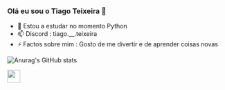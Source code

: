 ### Olá eu sou o Tiago Teixeira 👋

- 🌱 Estou a estudar no momento Python
- 📫 Discord : tiago.__.teixeira
- ⚡ Factos sobre mim : Gosto de me divertir e de aprender coisas novas

![Anurag's GitHub stats](https://github-readme-stats.vercel.app/api?username=tiagoteixeira9&show_icons=true&theme=blue-green)

<img src="https://cdn.jsdelivr.net/gh/devicons/devicon/icons/python/python-original.svg" height=30px width=30px/>
